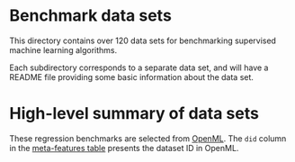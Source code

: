 # Benchmark data sets

This directory contains over 120 data sets for benchmarking supervised machine learning algorithms.

Each subdirectory corresponds to a separate data set, and will have a README file providing some basic information about the data set.

# High-level summary of data sets

These regression benchmarks are selected from [OpenML](https://www.openml.org). The `did` column in the [meta-features table](/datasets/regression/Regression_datasets_pmlb.tsv) presents the dataset ID in OpenML.
